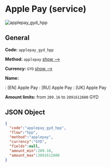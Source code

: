 
# Apple Pay (service) 
![applepay_gyd_hpp](https://static.openfintech.io/payment_methods/applepay_gyd_hpp/logo.svg?w=400&c=v0.59.26#w200)  

## General 
 
**Code:** `applepay_gyd_hpp` 
 
**Method:** `applepay` 
 [show -->](/payment-methods/applepay/) 
 
**Currency:** `GYD` [show -->](/currencies/GYD/) 
 
**Name:** 
 
:	[EN] Apple Pay 
:	[RU] Apple Pay 
:	[UK] Apple Pay 
 
**Amount limits:** from `209.16` to `2091612600` GYD 

## JSON Object 

```json
{
  "code":"applepay_gyd_hpp",
  "flow":"hpp",
  "method":"applepay",
  "currency":"GYD",
  "fields":null,
  "amount_min":209.16,
  "amount_max":2091612600
}
```  

